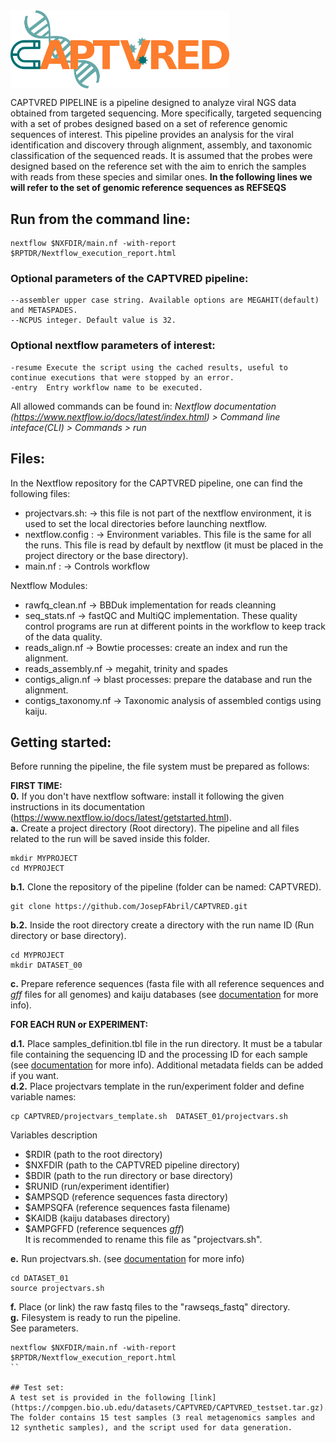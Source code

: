 <img src="./docs/captvred_logo.png" title="CAPTVRED" alt="CAPTVRED" width="350px" align="center" />

CAPTVRED PIPELINE is a pipeline designed to analyze viral NGS data obtained from targeted sequencing. More specifically, targeted sequencing with a set of probes designed based on a set of reference genomic sequences of interest. This pipeline provides an analysis for the viral identification and discovery through alignment, assembly, and taxonomic classification of the sequenced reads. It is assumed that the probes were designed based on the reference set  with the aim to enrich the samples with reads from these species and similar ones.
**In the following lines we will refer to the set of genomic reference sequences as REFSEQS**

## Run from the command line:
```{.sh}
nextflow $NXFDIR/main.nf -with-report $RPTDR/Nextflow_execution_report.html
```

### Optional parameters of the CAPTVRED pipeline:
```{.sh}
--assembler upper case string. Available options are MEGAHIT(default) and METASPADES.
--NCPUS integer. Default value is 32.
```
### Optional nextflow parameters of interest:
```{.sh}
-resume Execute the script using the cached results, useful to continue executions that were stopped by an error.
-entry  Entry workflow name to be executed.
```
All allowed commands can be found in:  _Nextflow documentation (https://www.nextflow.io/docs/latest/index.html) > Command line inteface(CLI) > Commands > run_

## Files:
In the Nextflow repository for the CAPTVRED pipeline, one can find the following files:
* projectvars.sh: &rarr; this file is not part of the nextflow environment, it is used to set the local directories before launching nextflow.
* nextflow.config : &rarr; Environment variables. This file is the same for all the runs. This file is read by default by nextflow (it must be placed in the project directory or the base directory).
* main.nf : &rarr; Controls workflow


Nextflow Modules:
* rawfq_clean.nf &rarr; BBDuk implementation for reads cleanning
* seq_stats.nf &rarr; fastQC and  MultiQC implementation. These quality control programs are run at different points in the workflow to keep track of the data quality. 
* reads_align.nf &rarr; Bowtie processes: create an index and run the alignment.
* reads_assembly.nf &rarr; megahit, trinity and spades
* contigs_align.nf &rarr; blast processes: prepare the database and run the alignment.
* contigs_taxonomy.nf &rarr; Taxonomic analysis of assembled contigs using kaiju.

## Getting started:
Before running the pipeline, the file system must be prepared as follows:

__FIRST TIME:__<br /> 
__0.__ If you don't have nextflow software: install it following the given instructions in its documentation (https://www.nextflow.io/docs/latest/getstarted.html). <br />
__a.__ Create a project directory (Root directory). The pipeline and all files related to the run will be saved inside this folder.<br />
```{.sh}
mkdir MYPROJECT
cd MYPROJECT
```
__b.1.__ Clone the repository of the pipeline (folder can be named: CAPTVRED). <br />
```{.sh}
git clone https://github.com/JosepFAbril/CAPTVRED.git
```
__b.2.__  Inside the root directory create a directory with the run name ID (Run directory or base directory). <br />
```{.sh}
cd MYPROJECT
mkdir DATASET_00
```
__c.__ Prepare reference sequences (fasta file with all reference sequences and _gff_ files for all genomes) and kaiju databases (see [documentation](https://github.com/JosepFAbril/CAPTVRED/blob/main/docs/readme_DOCUMENTATION_virwaste.md) for more info). <br />

__FOR EACH RUN or EXPERIMENT:__<br /> 

__d.1.__ Place samples_definition.tbl file in the run directory. It must be a tabular file containing the sequencing ID and the processing ID for each sample (see [documentation](https://github.com/JosepFAbril/CAPTVRED/blob/main/docs/readme_DOCUMENTATION_virwaste.md) for more info). Additional metadata fields can be added if you want.<br />
__d.2.__ Place projectvars template in the run/experiment folder and define variable names: <br />

```{.sh}
cp CAPTVRED/projectvars_template.sh  DATASET_01/projectvars.sh
```
Variables description
-  $RDIR (path to the root directory)<br />
-  $NXFDIR (path to the CAPTVRED pipeline directory) <br /> 
-  $BDIR (path to the run directory or base directory) <br />
-  $RUNID (run/experiment identifier)<br />
-  $AMPSQD (reference sequences fasta directory)<br />
-  $AMPSQFA (reference sequences fasta filename)<br />
-  $KAIDB (kaiju databases directory)<br />
-  $AMPGFFD (reference sequences _gff_)<br />
It is recommended to rename this file as "projectvars.sh".<br />

__e.__ Run projectvars.sh. (see [documentation](https://github.com/JosepFAbril/CAPTVRED/blob/main/docs/readme_DOCUMENTATION_virwaste.md) for more info)<br />
```{.sh}
cd DATASET_01
source projectvars.sh
```
__f.__ Place (or link) the raw fastq files to the "rawseqs_fastq" directory.<br />
__g.__ Filesystem is ready to run the pipeline.<br />See parameters.
```{.sh}
nextflow $NXFDIR/main.nf -with-report $RPTDR/Nextflow_execution_report.html
``

## Test set:
A test set is provided in the following [link](https://compgen.bio.ub.edu/datasets/CAPTVRED/CAPTVRED_testset.tar.gz). The folder contains 15 test samples (3 real metagenomics samples and 12 synthetic samples), and the script used for data generation.


